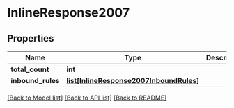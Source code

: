 # InlineResponse2007

## Properties
Name | Type | Description | Notes
------------ | ------------- | ------------- | -------------
**total_count** | **int** |  | [optional] 
**inbound_rules** | [**list[InlineResponse2007InboundRules]**](InlineResponse2007InboundRules.md) |  | [optional] 

[[Back to Model list]](../README.md#documentation-for-models) [[Back to API list]](../README.md#documentation-for-api-endpoints) [[Back to README]](../README.md)


